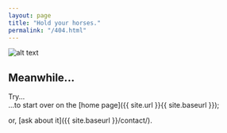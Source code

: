 ```yaml
---
layout: page
title: "Hold your horses."
permalink: "/404.html"
---
```


![alt text](https://pixabay.com/static/uploads/photo/2016/01/20/10/53/maintenance-1151314_960_720.png)


## Meanwhile...

Try...  
...to start over on the [home page]({{ site.url }}{{ site.baseurl }});  
  
or, [ask about it]({{ site.baseurl }}/contact/).

